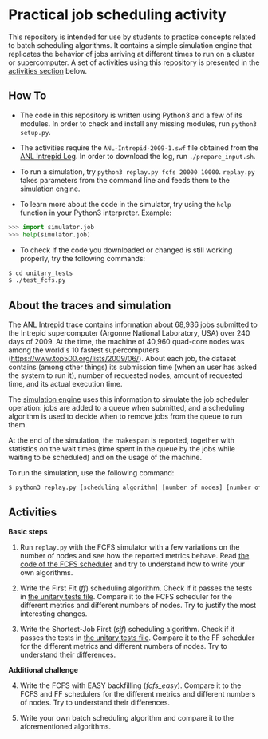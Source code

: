 # Practical job scheduling activity

This repository is intended for use by students to practice concepts related to batch scheduling algorithms.
It contains a simple simulation engine that replicates the behavior of jobs arriving at different times to run on a cluster or supercomputer.
A set of activities using this repository is presented in the [activities section](#activities) below.

## How To

- The code in this repository is written using Python3 and a few of its modules.
In order to check and install any missing modules, run `python3 setup.py`.

- The activities require the `ANL-Intrepid-2009-1.swf` file obtained from the [ANL Intrepid Log](https://www.cse.huji.ac.il/labs/parallel/workload/l_anl_int/). 
In order to download the log, run `./prepare_input.sh`.

- To run a simulation, try `python3 replay.py fcfs 20000 10000`. `replay.py` takes parameters from the command line and feeds them to the simulation engine.

- To learn more about the code in the simulator, try using the `help` function in your Python3 interpreter. Example:

```python
>>> import simulator.job
>>> help(simulator.job)
```

- To check if the code you downloaded or changed is still working properly, try the following commands:

```bash
$ cd unitary_tests
$ ./test_fcfs.py
```

## About the traces and simulation

The ANL Intrepid trace contains information about 68,936 jobs submitted to the Intrepid supercomputer (Argonne National Laboratory, USA) over 240 days of 2009. At the time, the machine of 40,960 quad-core nodes was among the world's 10 fastest supercomputers (https://www.top500.org/lists/2009/06/).
About each job, the dataset contains (among other things) its submission time (when an user has
asked the system to run it), number of requested nodes, amount of requested time, and its actual execution
time. 

The [simulation engine](simulator/engine.py) uses this information to simulate the job scheduler operation: jobs are added to a
queue when submitted, and a scheduling algorithm is used to decide when to remove jobs from the queue to
run them.

At the end of the simulation, the makespan is reported, together with statistics on the wait times (time
spent in the queue by the jobs while waiting to be scheduled) and on the usage of the machine.

To run the simulation, use the following command:

```bash
$ python3 replay.py [scheduling algorithm] [number of nodes] [number of jobs]

```

## Activities

**Basic steps**

1. Run `replay.py` with the FCFS simulator with a few variations on the number of nodes and see how the reported metrics behave. Read [the code of the FCFS scheduler](simulator/algorithms.py) and try to understand how to write your own algorithms.

2. Write the First Fit (*ff*) scheduling algorithm. Check if it passes the tests in [the unitary tests file](unitary_tests/test_ff.py). Compare it to the FCFS scheduler for the different metrics and different numbers of nodes. Try to justify the most interesting changes.

3. Write the Shortest-Job First (*sjf*) scheduling algorithm. Check if it passes the tests in [the unitary tests file](unitary_tests/test_sjf.py). Compare it to the FF scheduler for the different metrics and different numbers of nodes. Try to understand their differences.

**Additional challenge**

4. Write the FCFS with EASY backfilling (*fcfs\_easy*). 
Compare it to the FCFS and FF schedulers for the different metrics and different numbers of nodes. Try to understand their differences.

5. Write your own batch scheduling algorithm and compare it to the aforementioned algorithms.
